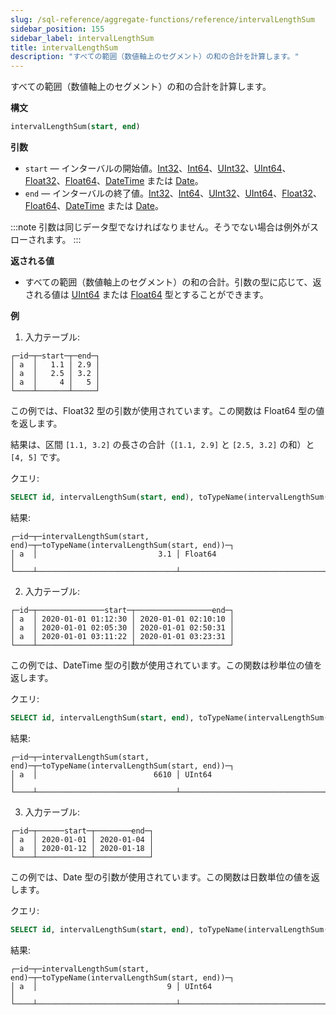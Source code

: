 ```yaml
---
slug: /sql-reference/aggregate-functions/reference/intervalLengthSum
sidebar_position: 155
sidebar_label: intervalLengthSum
title: intervalLengthSum
description: "すべての範囲（数値軸上のセグメント）の和の合計を計算します。"
---
```


すべての範囲（数値軸上のセグメント）の和の合計を計算します。

**構文**

``` sql
intervalLengthSum(start, end)
```

**引数**

- `start` — インターバルの開始値。[Int32](/sql-reference/data-types/int-uint#integer-ranges)、[Int64](/sql-reference/data-types/int-uint#integer-ranges)、[UInt32](/sql-reference/data-types/int-uint#integer-ranges)、[UInt64](/sql-reference/data-types/int-uint#integer-ranges)、[Float32](/sql-reference/data-types/float)、[Float64](/sql-reference/data-types/float)、[DateTime](/sql-reference/data-types/datetime) または [Date](/sql-reference/data-types/date)。
- `end` — インターバルの終了値。[Int32](/sql-reference/data-types/int-uint#integer-ranges)、[Int64](/sql-reference/data-types/int-uint#integer-ranges)、[UInt32](/sql-reference/data-types/int-uint#integer-ranges)、[UInt64](/sql-reference/data-types/int-uint#integer-ranges)、[Float32](/sql-reference/data-types/float)、[Float64](/sql-reference/data-types/float)、[DateTime](/sql-reference/data-types/datetime) または [Date](/sql-reference/data-types/date)。

:::note
引数は同じデータ型でなければなりません。そうでない場合は例外がスローされます。
:::

**返される値**

- すべての範囲（数値軸上のセグメント）の和の合計。引数の型に応じて、返される値は [UInt64](/sql-reference/data-types/int-uint#integer-ranges) または [Float64](/sql-reference/data-types/float) 型とすることができます。

**例**

1. 入力テーブル:

``` text
┌─id─┬─start─┬─end─┐
│ a  │   1.1 │ 2.9 │
│ a  │   2.5 │ 3.2 │
│ a  │     4 │   5 │
└────┴───────┴─────┘
```

この例では、Float32 型の引数が使用されています。この関数は Float64 型の値を返します。

結果は、区間 `[1.1, 3.2]` の長さの合計（`[1.1, 2.9]` と `[2.5, 3.2]` の和）と `[4, 5]` です。

クエリ:

``` sql
SELECT id, intervalLengthSum(start, end), toTypeName(intervalLengthSum(start, end)) FROM fl_interval GROUP BY id ORDER BY id;
```

結果:

``` text
┌─id─┬─intervalLengthSum(start, end)─┬─toTypeName(intervalLengthSum(start, end))─┐
│ a  │                           3.1 │ Float64                                   │
└────┴───────────────────────────────┴───────────────────────────────────────────┘
```

2. 入力テーブル:

``` text
┌─id─┬───────────────start─┬─────────────────end─┐
│ a  │ 2020-01-01 01:12:30 │ 2020-01-01 02:10:10 │
│ a  │ 2020-01-01 02:05:30 │ 2020-01-01 02:50:31 │
│ a  │ 2020-01-01 03:11:22 │ 2020-01-01 03:23:31 │
└────┴─────────────────────┴─────────────────────┘
```

この例では、DateTime 型の引数が使用されています。この関数は秒単位の値を返します。

クエリ:

``` sql
SELECT id, intervalLengthSum(start, end), toTypeName(intervalLengthSum(start, end)) FROM dt_interval GROUP BY id ORDER BY id;
```

結果:

``` text
┌─id─┬─intervalLengthSum(start, end)─┬─toTypeName(intervalLengthSum(start, end))─┐
│ a  │                          6610 │ UInt64                                    │
└────┴───────────────────────────────┴───────────────────────────────────────────┘
```

3. 入力テーブル:

``` text
┌─id─┬──────start─┬────────end─┐
│ a  │ 2020-01-01 │ 2020-01-04 │
│ a  │ 2020-01-12 │ 2020-01-18 │
└────┴────────────┴────────────┘
```

この例では、Date 型の引数が使用されています。この関数は日数単位の値を返します。

クエリ:

``` sql
SELECT id, intervalLengthSum(start, end), toTypeName(intervalLengthSum(start, end)) FROM date_interval GROUP BY id ORDER BY id;
```

結果:

``` text
┌─id─┬─intervalLengthSum(start, end)─┬─toTypeName(intervalLengthSum(start, end))─┐
│ a  │                             9 │ UInt64                                    │
└────┴───────────────────────────────┴───────────────────────────────────────────┘
```
